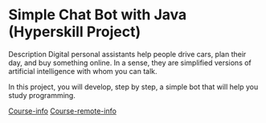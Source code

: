 # Simple Chat Bot with Java (Hyperskill Project)
Description
Digital personal assistants help people drive cars, plan their day, and buy something online. In a sense, they are simplified versions of artificial intelligence with whom you can talk.

In this project, you will develop, step by step, a simple bot that will help you study programming.

[Course-info](course-info.yaml)
[Course-remote-info](course-remote-info.yaml)

